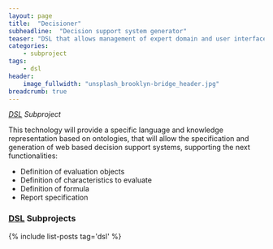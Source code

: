 ```yaml
---
layout: page
title:  "Decisioner"
subheadline:  "Decision support system generator"
teaser: "DSL that allows management of expert domain and user interfaces ontologies to generate web decision support systems."
categories:
    - subproject
tags:
    - dsl
header:
    image_fullwidth: "unsplash_brooklyn-bridge_header.jpg"
breadcrumb: true
---
```

*[DSL](/project/dsl) Subproject*

This technology will provide a specific language and knowledge representation based on ontologies, that will allow the specification and generation of web based decision support systems, supporting the next functionalities: 

* Definition of evaluation objects 
* Definition of characteristics to evaluate  
* Definition of formula 
* Report specification

### [DSL](/project/dsl) Subprojects

{% include list-posts tag='dsl' %}
